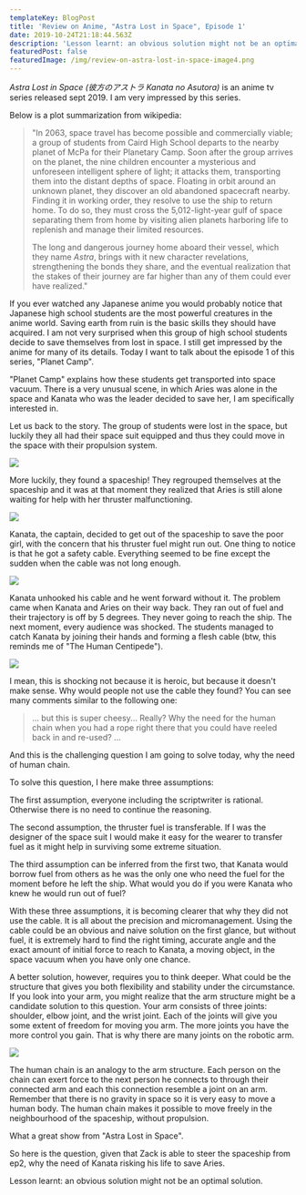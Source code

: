 ```yaml
---
templateKey: BlogPost
title: 'Review on Anime, "Astra Lost in Space", Episode 1'
date: 2019-10-24T21:18:44.563Z
description: 'Lesson learnt: an obvious solution might not be an optimal solution.'
featuredPost: false
featuredImage: /img/review-on-astra-lost-in-space-image4.png
---
```

*Astra Lost in Space (彼方のアストラ Kanata no Asutora)* is an anime tv
series released sept 2019. I am very impressed by this
series.



Below is a plot summarization from wikipedia:

> "In 2063, space travel has become possible and commercially viable; a
group of students from Caird High School departs to the nearby planet of
McPa for their Planetary Camp. Soon after the group arrives on the
planet, the nine children encounter a mysterious and unforeseen
intelligent sphere of light; it attacks them, transporting them into the
distant depths of space. Floating in orbit around an unknown planet,
they discover an old abandoned spacecraft nearby. Finding it in working
order, they resolve to use the ship to return home. To do so, they must
cross the 5,012-light-year gulf of space separating them from home by
visiting alien planets harboring life to replenish and manage their
limited resources.
>
> The long and dangerous journey home aboard their vessel, which they
name *Astra*, brings with it new character revelations, strengthening
the bonds they share, and the eventual realization that the stakes of
their journey are far higher than any of them could ever have
realized."



If you ever watched any Japanese anime you would probably notice that
Japanese high school students are the most powerful creatures in the
anime world. Saving earth from ruin is the basic skills they should have
acquired. I am not very surprised when this group of high school
students decide to save themselves from lost in space. I still get
impressed by the anime for many of its details. Today I want to talk
about the episode 1 of this series, \"Planet Camp\".

\"Planet Camp\" explains how these students get transported into space
vacuum. There is a very unusual scene, in which Aries was alone in the
space and Kanata who was the leader decided to save her, I am
specifically interested in.



Let us back to the story. The group of students were lost in the space,
but luckily they all had their space suit equipped and thus they could
move in the space with their propulsion
system.

![](/img/review-on-astra-lost-in-space-image2.png)

More luckily, they found a spaceship! They regrouped themselves at the
spaceship and it was at that moment they realized that Aries is still
alone waiting for help with her thruster malfunctioning.

![](/img/review-on-astra-lost-in-space-image3.png)


Kanata, the captain, decided to get out of the spaceship to save the
poor girl, with the concern that his thruster fuel might run out. One
thing to notice is that he got a safety cable. Everything seemed to be
fine except the sudden when the cable was not long
enough.

![](/img/review-on-astra-lost-in-space-image1.png)

Kanata unhooked his cable and he went forward without it. The problem
came when Kanata and Aries on their way back. They ran out of fuel and
their trajectory is off by 5 degrees. They never going to reach the
ship. The next moment, every audience was shocked. The students managed
to catch Kanata by joining their hands and forming a flesh cable (btw,
this reminds me of "The Human Centipede").



![](/img/review-on-astra-lost-in-space-image4.png)

I mean, this is shocking not because it is heroic, but because it
doesn't make sense. Why would people not use the cable they found? You
can see many comments similar to the following one:

> ... but this is super cheesy\... Really? Why the need for the human
chain when you had a rope right there that you could have reeled back in
and re-used? \...



And this is the challenging question I am going to solve today, why the
need of human chain.


To solve this question, I here make three assumptions:

The first assumption, everyone including the scriptwriter is rational.
Otherwise there is no need to continue the reasoning.


The second assumption, the thruster fuel is transferable. If I was the
designer of the space suit I would make it easy for the wearer to
transfer fuel as it might help in surviving some extreme
situation.



The third assumption can be inferred from the first two, that Kanata
would borrow fuel from others as he was the only one who need the fuel
for the moment before he left the ship. What would you do if you were
Kanata who knew he would run out of fuel?



With these three assumptions, it is becoming clearer that why they did
not use the cable. It is all about the precision and micromanagement.
Using the cable could be an obvious and naive solution on the first
glance, but without fuel, it is extremely hard to find the right timing,
accurate angle and the exact amount of initial force to reach to Kanata,
a moving object, in the space vacuum when you have only one
chance.


A better solution, however, requires you to think deeper. What could be
the structure that gives you both flexibility and stability under the
circumstance. If you look into your arm, you might realize that the arm
structure might be a candidate solution to this question. Your arm
consists of three joints: shoulder, elbow joint, and the wrist joint.
Each of the joints will give you some extent of freedom for moving you
arm. The more joints you have the more control you gain. That is why
there are many joints on the robotic arm.

![](/img/review-on-astra-lost-in-space-image5.png)

The human chain is an analogy to the arm structure. Each person on the
chain can exert force to the next person he connects to through their
connected arm and each this connection resemble a joint on an arm.
Remember that there is no gravity in space so it is very easy to move a
human body. The human chain makes it possible to move freely in the
neighbourhood of the spaceship, without propulsion.


What a great show from "Astra Lost in Space".

So here is the question, given that Zack is able to steer the spaceship
from ep2, why the need of Kanata risking his life to save
Aries.

Lesson learnt: an obvious solution might not be an optimal
solution.
